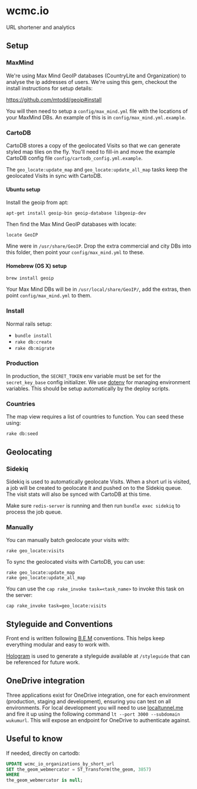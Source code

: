 # wcmc.io

URL shortener and analytics

## Setup

### MaxMind

We're using Max Mind GeoIP databases (CountryLite and Organization) to
analyse the ip addresses of users. We're using this gem, checkout the
install instructions for setup details:

  https://github.com/mtodd/geoip#install

You will then need to setup a `config/max_mind.yml` file with the
locations of your MaxMind DBs. An example of this is in
`config/max_mind.yml.example`.

### CartoDB

CartoDB stores a copy of the geolocated Visits so that we can generate
styled map tiles on the fly. You'll need to fill-in and move the example
CartoDB config file `config/cartodb_config.yml.example`.

The `geo_locate:update_map` and `geo_locate:update_all_map` tasks keep
the geolocated Visits in sync with CartoDB.

#### Ubuntu setup

Install the geoip from apt:

    apt-get install geoip-bin geoip-database libgeoip-dev

Then find the Max Mind GeoIP databases with locate:

    locate GeoIP

Mine were in `/usr/share/GeoIP`. Drop the extra commercial and city DBs
into this folder, then point your `config/max_mind.yml` to these.

#### Homebrew (OS X) setup

    brew install geoip

Your Max Mind DBs will be in `/usr/local/share/GeoIP/`, add the extras,
then point `config/max_mind.yml` to them.

### Install

Normal rails setup:

* `bundle install`
* `rake db:create`
* `rake db:migrate`

### Production

In production, the `SECRET_TOKEN` env variable must be set for the
`secret_key_base` config initializer. We use
[dotenv](https://github.com/bkeepers/dotenv) for managing
environment variables. This should be setup automatically by the deploy
scripts.

### Countries

The map view requires a list of countries to function. You can seed
these using:

    rake db:seed

## Geolocating

### Sidekiq

Sidekiq is used to automatically geolocate Visits. When a short url is
visited, a job will be created to geolocate it and pushed on to the
Sidekiq queue. The visit stats will also be synced with CartoDB at this
time.

Make sure `redis-server` is running and then run `bundle exec sidekiq`
to process the job queue.

### Manually

You can manually batch geolocate your visits with:

    rake geo_locate:visits

To sync the geolocated visits with CartoDB, you can use:

    rake geo_locate:update_map
    rake geo_locate:update_all_map

You can use the `cap rake_invoke task=<task_name>` to invoke this task on
the server:

    cap rake_invoke task=geo_locate:visits

## Styleguide and Conventions

Front end is written following [B.E.M](https://css-tricks.com/bem-101/) conventions.
This helps keep everything modular and easy to work with.

[Hologram](https://github.com/trulia/hologram) is used to generate a styleguide available at `/styleguide` that can be referenced for future work.

## OneDrive integration

Three applications exist for OneDrive integration, one for each environment (production, staging and development), ensuring you can test on all environments.
For local development you will need to use [localtunnel.me](http://localtunnel.me) and fire it up using the following command `lt --port 3000 --subdomain wukumurl`. This will expose an endpoint for OneDrive to authenticate against.

## Useful to know

If needed, directly on cartodb:
```sql
UPDATE wcmc_io_organizations_by_short_url
SET the_geom_webmercator = ST_Transform(the_geom, 3857)
WHERE
the_geom_webmercator is null;
```
